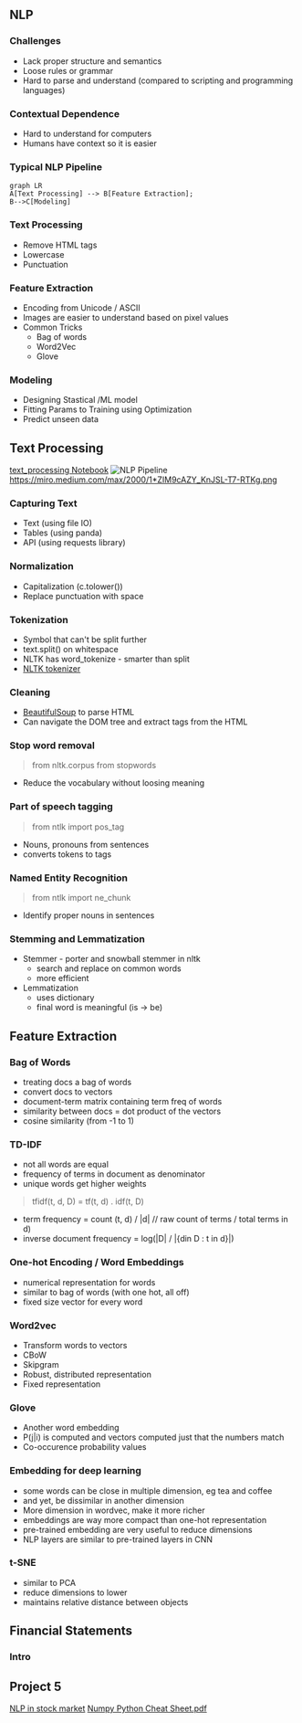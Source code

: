 ## NLP

### Challenges 
- Lack proper structure and semantics
- Loose rules or grammar
- Hard to parse and understand (compared to scripting and programming languages)

### Contextual Dependence
- Hard to understand for computers
- Humans have context so it is easier

### Typical NLP Pipeline
```mermaid
graph LR
A[Text Processing] --> B[Feature Extraction]; 
B-->C[Modeling]
```

### Text Processing
- Remove HTML tags
- Lowercase
- Punctuation

### Feature Extraction
- Encoding from Unicode / ASCII
- Images are easier to understand based on pixel values
- Common Tricks
	- Bag of words 
	- Word2Vec
	- Glove

### Modeling
- Designing Stastical /ML model
-  Fitting Params to Training using Optimization
-  Predict unseen data

## Text Processing
[text_processing Notebook](https://github.com/udacity/AIND-NLP/blob/master/text_processing.ipynb)
![NLP Pipeline](https://miro.medium.com/max/2000/1*ZIM9cAZY_KnJSL-T7-RTKg.png)
https://miro.medium.com/max/2000/1*ZIM9cAZY_KnJSL-T7-RTKg.png

### Capturing Text
- Text (using file IO)
- Tables (using panda)
- API (using requests library)  

### Normalization
- Capitalization (c.tolower())
- Replace punctuation with space

### Tokenization
 - Symbol that can't be split further
 - text.split() on whitespace
 - NLTK has word_tokenize - smarter than split
 - [NLTK tokenizer](http://www.nltk.org/api/nltk.tokenize.html)

### Cleaning
- [BeautifulSoup](https://www.crummy.com/software/BeautifulSoup/bs4/doc/) to parse HTML
- Can navigate the DOM tree and extract tags from the HTML

### Stop word removal
> from nltk.corpus from stopwords 
- Reduce the vocabulary without loosing meaning

### Part of speech tagging
> from ntlk import pos_tag
- Nouns, pronouns from sentences
- converts tokens to tags

### Named Entity Recognition
> from ntlk import ne_chunk
- Identify proper nouns in sentences

### Stemming and Lemmatization
- Stemmer - porter and snowball stemmer in nltk
	- search and replace on common words
	- more efficient
- Lemmatization 
	- uses dictionary 
	- final word is meaningful (is -> be)

## Feature Extraction

### Bag of Words
- treating docs a bag of words
- convert docs to vectors
- document-term matrix containing term freq of words 
- similarity between docs = dot product of the vectors
- cosine similarity (from -1 to 1)

### TD-IDF
- not all words are equal
- frequency of terms in document as denominator 
- unique words get higher weights
> tfidf(t, d, D) = tf(t, d) . idf(t, D)
- term frequency = count (t, d) / |d|   // raw count of terms / total terms in d)
- inverse document frequency = log(|D| / |{din D : t in d}|)

### One-hot Encoding / Word Embeddings
- numerical representation for words
- similar to bag of words (with one hot, all off)
- fixed size vector for every word

### Word2vec
- Transform words to vectors
- CBoW
- Skipgram
- Robust, distributed representation
 - Fixed representation

### Glove
- Another word embedding
- P(j|i) is computed and vectors computed just that the numbers match
- Co-occurence probability values

### Embedding for deep learning
- some words can be close in multiple dimension, eg tea and coffee
- and yet, be dissimilar in another dimension
- More dimension in wordvec, make it more richer
- embeddings are way more compact than one-hot representation
- pre-trained embedding are very useful to reduce dimensions
- NLP layers are similar to pre-trained layers in CNN

###  t-SNE
- similar to PCA
- reduce dimensions to lower
- maintains relative distance between objects

## Financial Statements

### Intro


## Project 5
[NLP in stock market](https://towardsdatascience.com/nlp-in-the-stock-market-8760d062eb92)
[Numpy Python Cheat Sheet.pdf](https://s3.amazonaws.com/assets.datacamp.com/blog_assets/Numpy_Python_Cheat_Sheet.pdf)
<!--stackedit_data:
eyJoaXN0b3J5IjpbLTE3MjczNTg2OCwzMzgyNTA5NzZdfQ==
-->